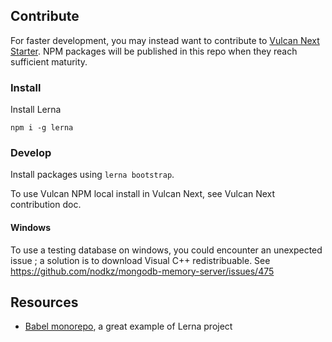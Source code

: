 ## Contribute

For faster development, you may instead want to contribute to [Vulcan Next Starter](https://github.com/VulcanJS/vulcan-next-starter/issues/1). NPM packages will be published in this repo when they reach sufficient maturity.

### Install

Install Lerna

```
npm i -g lerna
```

### Develop

Install packages using `lerna bootstrap`. 

To use Vulcan NPM local install in Vulcan Next, see Vulcan Next contribution doc.

#### Windows

To use a testing database on windows, you could encounter an unexpected issue ; a solution is to download Visual C++ redistribuable.
See https://github.com/nodkz/mongodb-memory-server/issues/475

## Resources

- [Babel monorepo](https://github.com/babel/babel), a great example of Lerna project
